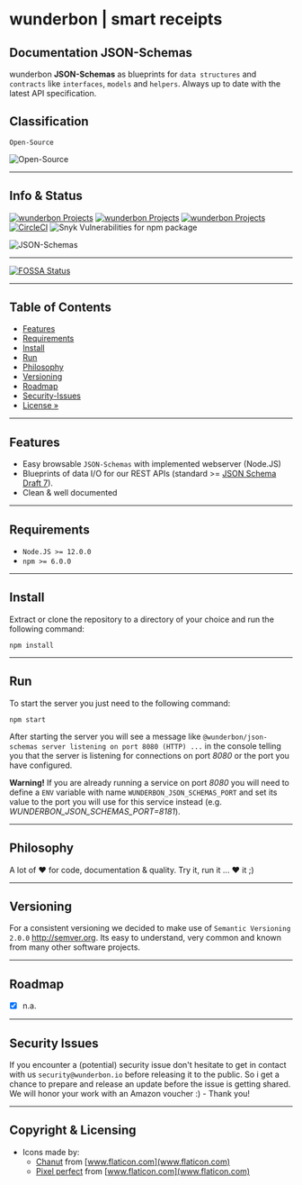# wunderbon | smart receipts

## Documentation JSON-Schemas

wunderbon **JSON-Schemas**  as blueprints for `data structures` and `contracts` like `interfaces`, `models` and `helpers`. Always up to date with the latest API specification.

## Classification

`Open-Source`

![Open-Source](https://bitbucket.org/wunderbon/json-schemas/raw/master/docs/open-source-128x128.png)

---

## Info & Status
[![wunderbon Projects](https://img.shields.io/badge/wunderbon-Projects-green.svg?style=flat)](https://wunderbon.io/) [![wunderbon Projects](https://img.shields.io/badge/license-MIT-green?style=flat)](https://wunderbon.io/) [![wunderbon Projects](https://img.shields.io/badge/wunderbon-Open_Standard-orange?style=flat)](https://wunderbon.io/) [![CircleCI](https://img.shields.io/circleci/build/bitbucket/wunderbon/json-schemas/master)](https://circleci.com/bb/wunderbon/json-schemas) ![Snyk Vulnerabilities for npm package](https://img.shields.io/snyk/vulnerabilities/npm/@wunderbon/json-schemas)

![JSON-Schemas](https://bitbucket.org/wunderbon/json-schemas/raw/master/docs/logo-64x64.png)

---

[![FOSSA Status](https://app.fossa.com/api/projects/git%2Bbitbucket.org%2Fwunderbon%2Fjson-schemas.svg?type=large)](https://app.fossa.com/projects/git%2Bbitbucket.org%2Fwunderbon%2Fjson-schemas?ref=badge_large)

---

## Table of Contents

- [Features](#features)
- [Requirements](#requirements)
- [Install](#install)
- [Run](#run)
- [Philosophy](#philosophy)
- [Versioning](#versioning)
- [Roadmap](#roadmap)
- [Security-Issues](#security-issues)
- [License »](LICENSE)

---

## Features

 - Easy browsable `JSON-Schemas` with implemented webserver (Node.JS)
 - Blueprints of data I/O for our REST APIs (standard >= [JSON Schema Draft 7](http://json-schema.org/ "JSON Schema Draft")).
 - Clean & well documented

---

## Requirements

 - `Node.JS >= 12.0.0` 
 - `npm >= 6.0.0`

---

## Install
Extract or clone the repository to a directory of your choice and run the following command:

`npm install`

---

## Run
To start the server you just need to the following command:

`npm start`

After starting the server you will see a message like `@wunderbon/json-schemas server listening on port 8080 (HTTP) ...` in the console telling you that the server is listening for connections on port *8080* or the port you have configured.

**Warning!**
If you are already running a service on port *8080* you will need to define a `ENV` variable with name `WUNDERBON_JSON_SCHEMAS_PORT` and set its value to the port you will use for this service instead (e.g. *WUNDERBON_JSON_SCHEMAS_PORT=8181*).

---

## Philosophy

A lot of ♥ for code, documentation & quality. Try it, run it ... ♥ it ;)

---

## Versioning

For a consistent versioning we decided to make use of `Semantic Versioning 2.0.0` http://semver.org. Its easy to understand, very common and known from many other software projects.

---

## Roadmap
- [x] n.a.

---

## Security Issues

If you encounter a (potential) security issue don't hesitate to get in contact with us `security@wunderbon.io` before releasing it to the public. So i get a chance to prepare and release an update before the issue is getting shared. We will honor your work with an Amazon voucher :) - Thank you!

---

## Copyright & Licensing

- Icons made by:
  - [Chanut](https://www.flaticon.com/authors/chanut) from [www.flaticon.com](www.flaticon.com)
  - [Pixel perfect](https://www.flaticon.com/de/autoren/pixel-perfect) from [www.flaticon.com](www.flaticon.com)
